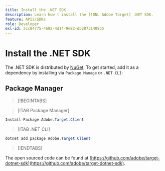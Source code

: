 ```yaml
---
title: Install the .NET SDK
description: Learn how t install the [!DNL Adobe Target] .NET SDK.
feature: APIs/SDKs
role: Developer
exl-id: 3cc84775-4692-4d14-9e82-db2873140835
---
```

# Install the .NET SDK

The .NET SDK is distributed by [NuGet](https://www.nuget.org/packages/Adobe.Target.Client). To get started, add it as a dependency by installing via `Package Manage` or `.NET CLI`:

## Package Manager

>[!BEGINTABS]

>[!TAB Package Manager]

```csharp {line-numbers="true"}
Install-Package Adobe.Target.Client
```

>[!TAB .NET CLI]

```csharp {line-numbers="true"}
dotnet add package Adobe.Target.Client
```

>[!ENDTABS]

The open sourced code can be found at [https://github.com/adobe/target-dotnet-sdk](https://github.com/adobe/target-dotnet-sdk).

